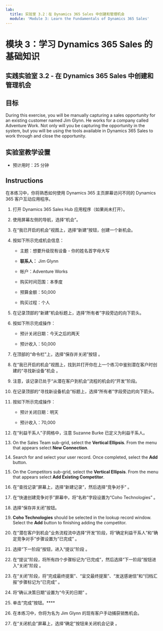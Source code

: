 ```yaml
---
lab:
  title: 实验室 3.2：在 Dynamics 365 Sales 中创建和管理机会
  module: 'Module 3: Learn the Fundamentals of Dynamics 365 Sales'
---
```


<a name="module-3-learn-the-fundamentals-of-dynamics-365-sales"></a>模块 3：学习 Dynamics 365 Sales 的基础知识
========================

## <a name="practice-lab-32---create-and-manage-an-opportunity-in-dynamics-365-sales"></a>实践实验室 3.2 - 在 Dynamics 365 Sales 中创建和管理机会 

## <a name="objectives"></a>目标

During this exercise, you will be manually capturing a sales opportunity for an existing customer named Jim Glynn. He works for a company called Adventure Work. Not only will you be capturing the opportunity in the system, but you will be using the tools available in Dynamics 365 Sales to work through and close the opportunity.


## <a name="lab-setup"></a>实验室教学设置

  - 预计用时：25 分钟

## <a name="instructions"></a>Instructions

在本练习中，你将熟悉如何使用 Dynamics 365 主页屏幕访问不同的 Dynamics 365 客户互动应用程序。 

1. 打开 Dynamics 365 Sales Hub 应用程序（如果尚未打开）。 

2. 使用屏幕左侧的导航，选择“机会”。 

3. 在“我已开启的机会”视图上，选择“新建”按钮，创建一个新机会。

4. 按如下所示完成机会信息：

    - 主题：想要升级现有设备 - 你的姓名首字母大写

    - **联系人：** Jim Glynn

    - 帐户：Adventure Works

    - 购买时间范围：本季度

    - 预算金额：50,000

    - 购买过程：个人

5. 在记录顶部的“新建”机会标题上，选择“所有者”字段旁边的向下箭头。 

6. 按如下所示完成操作：

    - 预计关闭日期：今天之后的两天

    - 预计收入：50,000

7. 在顶部的“命令栏”上，选择“保存并关闭”按钮 。 

8. 在“我已开启的机会”视图上，找到并打开你在上一个练习中鉴别潜在客户时创建的“寻找新设备”机会 。 

9. 注意，该记录已处于“从潜在客户到机会”流程的机会的“开发”阶段。 

10. 在记录顶部的“寻找新设备机会”标题上，选择“所有者”字段旁边的向下箭头。 

11. 按如下所示完成操作：

    - 预计关闭日期：明天

    - 预计收入：70,000

12. 在“利益干系人”子网格中，注意 Suzanne Burke 已定义为利益干系人。 

13. On the Sales Team sub-grid, select the <bpt id="p1">**</bpt>Vertical Ellipsis<ept id="p1">**</ept>. From the menu that appears select <bpt id="p1">**</bpt>New Connection<ept id="p1">**</ept>. 

14. Search for and select your user record. Once completed, select the <bpt id="p1">**</bpt>Add<ept id="p1">**</ept> button. 

15. On the Competitors sub-grid, select the <bpt id="p1">**</bpt>Vertical Ellipsis<ept id="p1">**</ept>. From the menu that appears select <bpt id="p1">**</bpt>Add Existing Competitor<ept id="p1">**</ept>. 

16. 在“查找记录”屏幕上，选择“新建记录”，然后选择“竞争对手”  。

17. 在“快速创建竞争对手”屏幕中，将“名称”字段设置为“Coho Technologies”  。

18. 选择“保存并关闭”按钮。

19. <bpt id="p1">**</bpt>Coho Technologies<ept id="p1">**</ept> should be selected in the lookup record window. Select the <bpt id="p1">**</bpt>Add<ept id="p1">**</ept> button to finishing adding the competitor. 

20. 在“潜在客户到机会”业务流程流中选择“开发”阶段，将“确定利益干系人”和“确定竞争对手”步骤设置为“已完成”    。 

21. 选择“下一阶段”按钮，进入“提议”阶段 。

22. 在“提议”阶段，将所有四个步骤标记为“已完成”，然后选择“下一阶段”按钮进入“关闭”阶段   。 

23. 在“关闭”阶段，将“完成最终提案”、“呈交最终提案”、“发送感谢信”和“归档汇报”步骤标记为“已完成”     。 

24. 将“确认决策日期”设置为“今天的日期” 。 

25. 单击“完成”按钮。**** 

26. 在本练习中，你将为名为 Jim Glynn 的现有客户手动捕获销售机会。 

27. 在“关闭机会”屏幕上，选择“确定”按钮来关闭机会记录 。 
